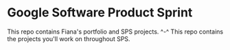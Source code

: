 # Google Software Product Sprint

This repo contains Fiana's portfolio and SPS projects. ^-^
This repo contains the projects you'll work on throughout SPS.


